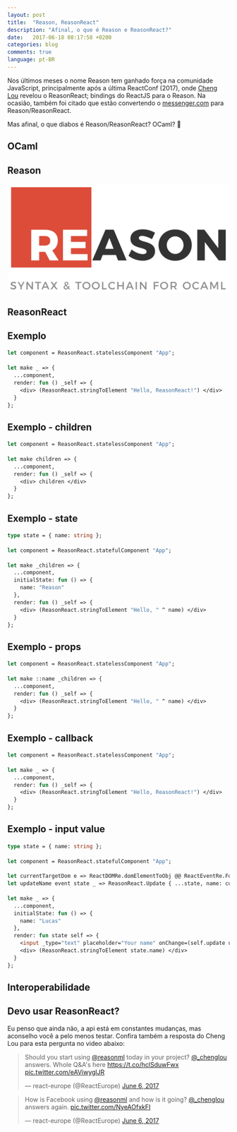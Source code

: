 ```yaml
---
layout: post
title:  "Reason, ReasonReact"
description: "Afinal, o que é Reason e ReasonReact?"
date:   2017-06-18 08:17:58 +0200
categories: blog
comments: true
language: pt-BR
---
```


Nos últimos meses o nome Reason tem ganhado força na comunidade JavaScript, principalmente após a última ReactConf (2017), onde [Cheng Lou](https://twitter.com/_chenglou) revelou o ReasonReact; bindings do ReactJS para o Reason. Na ocasião, também foi citado que estão convertendo o [messenger.com](https://messenger.com) para Reason/ReasonReact.

Mas afinal, o que diabos é Reason/ReasonReact? OCaml? 🤔

## OCaml

## Reason

![Reason](/img/reason.png)

## ReasonReact

## Exemplo

```ocaml
let component = ReasonReact.statelessComponent "App";

let make _ => {
  ...component,
  render: fun () _self => {
    <div> (ReasonReact.stringToElement "Hello, ReasonReact!") </div>
  }
};
```

## Exemplo - children

```ocaml
let component = ReasonReact.statelessComponent "App";

let make children => {
  ...component,
  render: fun () _self => {
    <div> children </div>
  }
};
```

## Exemplo - state

```ocaml
type state = { name: string };

let component = ReasonReact.statefulComponent "App";

let make _children => {
  ...component,
  initialState: fun () => {
    name: "Reason"
  },
  render: fun () _self => {
    <div> (ReasonReact.stringToElement "Hello, " ^ name) </div>
  }
};
```

## Exemplo - props

```ocaml
let component = ReasonReact.statelessComponent "App";

let make ::name _children => {
  ...component,
  render: fun () _self => {
    <div> (ReasonReact.stringToElement "Hello, " ^ name) </div>
  }
};
```

## Exemplo - callback

```ocaml
let component = ReasonReact.statelessComponent "App";

let make _ => {
  ...component,
  render: fun () _self => {
    <div> (ReasonReact.stringToElement "Hello, ReasonReact!") </div>
  }
};
```

## Exemplo - input value

```ocaml
type state = { name: string };

let component = ReasonReact.statefulComponent "App";

let currentTargetDom e => ReactDOMRe.domElementToObj @@ ReactEventRe.Form.currentTarget e;
let updateName event state _ => ReasonReact.Update { ...state, name: currentTargetDom(event) };

let make _ => {
  ...component,
  initialState: fun () => {
    name: "Lucas"
  },
  render: fun state self => {
    <input _type="text" placeholder="Your name" onChange=(self.update updateName) />
    <div> (ReasonReact.stringToElement state.name) </div>
  }
};
```

## Interoperabilidade

## Devo usar ReasonReact?

Eu penso que ainda não, a api está em constantes mudanças, mas aconselho você a pelo menos testar. Confira também a resposta do Cheng Lou para esta pergunta no video abaixo:

<blockquote class="twitter-tweet" data-lang="en"><p lang="en" dir="ltr">Should you start using <a href="https://twitter.com/reasonml">@reasonml</a> today in your project? <a href="https://twitter.com/_chenglou">@_chenglou</a> answers. Whole Q&amp;A&#39;s here <a href="https://t.co/hclSduwFwx">https://t.co/hclSduwFwx</a> <a href="https://t.co/eAViwyglJR">pic.twitter.com/eAViwyglJR</a></p>&mdash; react-europe (@ReactEurope) <a href="https://twitter.com/ReactEurope/status/872171762099859458">June 6, 2017</a></blockquote>

<blockquote class="twitter-tweet" data-lang="en"><p lang="en" dir="ltr">How is Facebook using <a href="https://twitter.com/reasonml">@reasonml</a> and how is it going? <a href="https://twitter.com/_chenglou">@_chenglou</a> answers again. <a href="https://t.co/NyeAOfxkFI">pic.twitter.com/NyeAOfxkFI</a></p>&mdash; react-europe (@ReactEurope) <a href="https://twitter.com/ReactEurope/status/872187305985015808">June 6, 2017</a></blockquote>
<script async src="//platform.twitter.com/widgets.js" charset="utf-8"></script>
